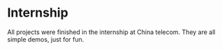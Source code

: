 # Internship
All projects were finished in the internship at China telecom.
They are all simple demos, just for fun.
